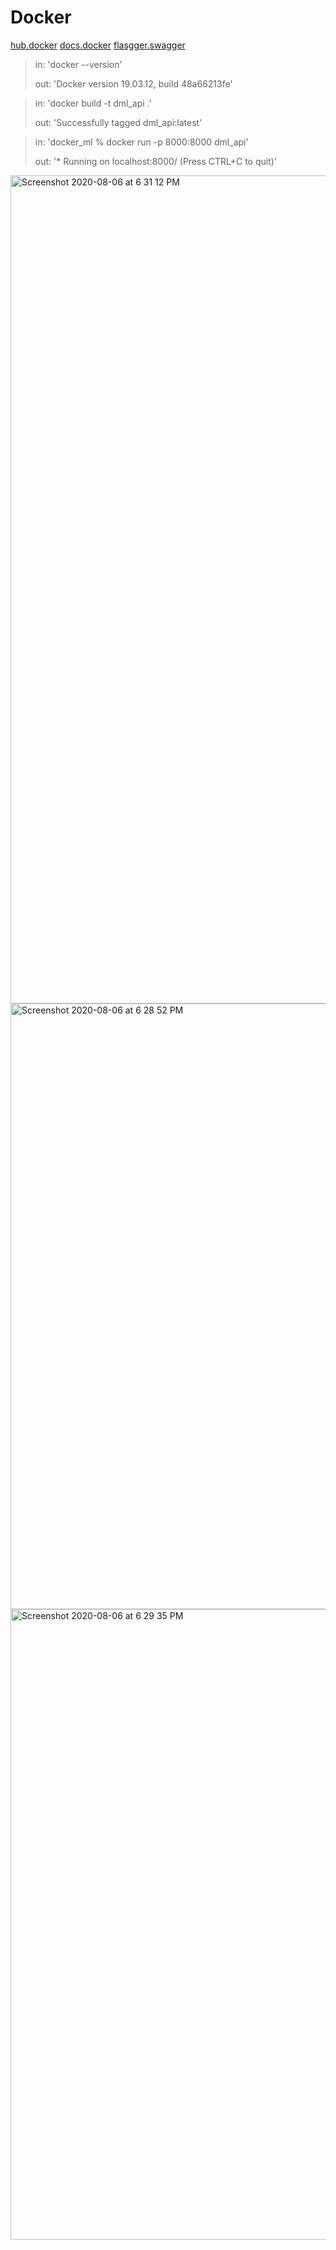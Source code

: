# Docker 

[hub.docker](https://hub.docker.com/)
[docs.docker](https://docs.docker.com/engine/reference/commandline/docker/)
[flasgger.swagger](https://github.com/flasgger/flasgger)

> in: 'docker --version'
>
> out: 'Docker version 19.03.12, build 48a66213fe'


> in: 'docker build -t dml_api .'
>
> out: 'Successfully tagged dml_api:latest'

> in: 'docker_ml % docker run -p 8000:8000 dml_api'
>
> out: '* Running on localhost:8000/ (Press CTRL+C to quit)'

<img width="1325" alt="Screenshot 2020-08-06 at 6 31 12 PM" src="https://user-images.githubusercontent.com/43387913/89552921-7d84f600-d815-11ea-8a6a-3ac79d48599e.png">

<img width="969" alt="Screenshot 2020-08-06 at 6 28 52 PM" src="https://user-images.githubusercontent.com/43387913/89553782-a0fc7080-d816-11ea-8923-6b56fcd43e50.png">

<img width="1009" alt="Screenshot 2020-08-06 at 6 29 35 PM" src="https://user-images.githubusercontent.com/43387913/89553825-aeb1f600-d816-11ea-878b-a2216bd65bbe.png">
